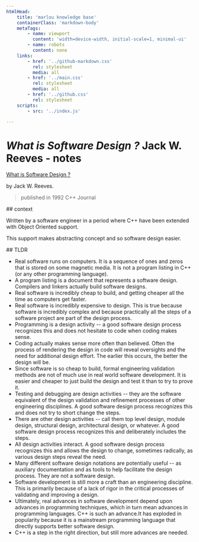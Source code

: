 ```yaml
---
htmlHead:
    title: 'marlou knowledge base' 
    containerClass: 'markdown-body'
    metaTags:
        - name: viewport
          content: 'width=device-width, initial-scale=1, minimal-ui'
        - name: robots
          content: none
    links:
        - href: '../github-markdown.css'
          rel: stylesheet
          media: all
        - href: '../main.css'
          rel: stylesheet
          media: all
        - href: '../github.css'
          rel: stylesheet
    scripts:
        - src: '../index.js'

---
```


# *What is Software Design ?* Jack W. Reeves - notes

[What is Software Design ?](http://user.it.uu.se/~carle/softcraft/notes/Reeve_SourceCodeIsTheDesign.pdf)

by Jack W. Reeves.

> published in 1992 C++ Journal 

## context

Written by a software engineer in a period where C++ have been extended with Object Oriented support.

This support makes abstracting concept and so software design easier.

## TLDR

- Real software runs on computers. It is a sequence of ones and zeros that is stored on some magnetic media. It is not a program listing in C++ (or any other programming language).
- A program listing is a document that represents a software design. Compilers and linkers actually build software designs.
- Real software is incredibly cheap to build, and getting cheaper all the time as computers get faster.
- Real software is incredibly expensive to design. This is true because software is incredibly complex and because practically all the steps of a software project are part of the design process.
- Programming is a design activity -- a good software design process recognizes this and does not hesitate to code when coding makes sense.
- Coding actually makes sense more often than believed. Often the process of rendering the design in code will reveal oversights and the need for additional design effort. The earlier this occurs, the better the design will be.
- Since software is so cheap to build, formal engineering validation methods are not of much use in real world software development. It is easier and cheaper to just build the design and test it than to try to prove it.
- Testing and debugging are design activities -- they are the software equivalent of the design validation and refinement processes of other engineering disciplines. A good software design process recognizes this and does not try to short change the steps.
- There are other design activities -- call them top level design, module design, structural design, architectural design, or whatever. A good software design process recognizes this and deliberately includes the steps.
- All design activities interact. A good software design process recognizes this and allows the design to change, sometimes radically, as various design steps reveal the need.
- Many different software design notations are potentially useful -- as auxiliary documentation and as tools to help facilitate the design process.  They are not a software design.
- Software development is still more a craft than an engineering discipline. This is primarily because of a lack of rigor in the critical processes of validating and improving a design.
- Ultimately, real advances in software development depend upon advances in programming techniques, which in turn mean advances in programming languages. C++ is such an advance.It has exploded in popularity because it is a mainstream programming language that directly supports better software design.
- C++ is a step in the right direction, but still more advances are needed. 
